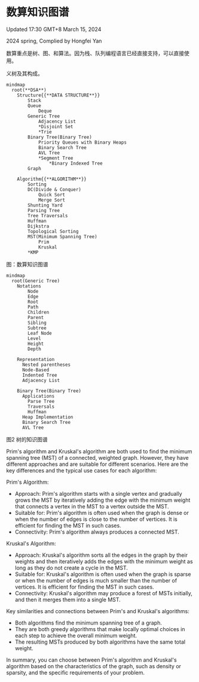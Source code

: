 # 数算知识图谱

Updated 17:30 GMT+8 March 15, 2024

2024 spring, Complied by Hongfei Yan



数算重点是树、图、和算法。因为栈、队列编程语言已经直接支持，可以直接使用。



义树及其构成。

```mermaid
mindmap
  root(**DSA**)
    Structure{{**DATA STRUCTURE**}}
    	Stack
    	Queue
    		Deque
    	Generic Tree
    		Adjacency List
    		*Disjoint Set
    		*Trie
    	Binary Tree(Binary Tree)
    		Priority Queues with Binary Heaps
    		Binary Search Tree
    		AVL Tree
    		*Segment Tree
    			*Binary Indexed Tree
    	Graph
      
    Algorithm{{**ALGORITHM**}}
    	Sorting
    	DC(Divide & Conquer)
    		Quick Sort
    		Merge Sort
    	Shunting Yard
    	Parsing Tree
    	Tree Traversals
    	Huffman
    	Dijkstra
    	Topological Sorting
    	MST(Minimum Spanning Tree)
    		Prim
    		Kruskal
    	*KMP
```

图：数算知识图谱







```mermaid
mindmap
  root(Generic Tree)
    Notations
    	Node
    	Edge
    	Root
    	Path
    	Children
    	Parent
    	Sibling
    	Subtree
    	Leaf Node
    	Level
    	Height
    	Depth
      
    Representation
      Nested parentheses
      Node-Based
      Indented Tree
      Adjacency List 
      
    Binary Tree(Binary Tree)
      Applications
      	Parse Tree
      	Traversals
      	Huffman
      Heap Implementation
      Binary Search Tree
      AVL Tree
```

图2 树的知识图谱







Prim's algorithm and Kruskal's algorithm are both used to find the minimum spanning tree (MST) of a connected, weighted graph. However, they have different approaches and are suitable for different scenarios. Here are the key differences and the typical use cases for each algorithm:

Prim's Algorithm:
- Approach: Prim's algorithm starts with a single vertex and gradually grows the MST by iteratively adding the edge with the minimum weight that connects a vertex in the MST to a vertex outside the MST.
- Suitable for: Prim's algorithm is often used when the graph is dense or when the number of edges is close to the number of vertices. It is efficient for finding the MST in such cases.
- Connectivity: Prim's algorithm always produces a connected MST.

Kruskal's Algorithm:
- Approach: Kruskal's algorithm sorts all the edges in the graph by their weights and then iteratively adds the edges with the minimum weight as long as they do not create a cycle in the MST.
- Suitable for: Kruskal's algorithm is often used when the graph is sparse or when the number of edges is much smaller than the number of vertices. It is efficient for finding the MST in such cases.
- Connectivity: Kruskal's algorithm may produce a forest of MSTs initially, and then it merges them into a single MST.

Key similarities and connections between Prim's and Kruskal's algorithms:
- Both algorithms find the minimum spanning tree of a graph.
- They are both greedy algorithms that make locally optimal choices in each step to achieve the overall minimum weight.
- The resulting MSTs produced by both algorithms have the same total weight.

In summary, you can choose between Prim's algorithm and Kruskal's algorithm based on the characteristics of the graph, such as density or sparsity, and the specific requirements of your problem.





